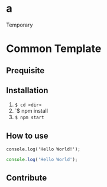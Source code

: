 # a
Temporary


# Common Template
## Prequisite

## Installation

1. `$ cd <dir>`
2. `$ npm install
3. `$ npm start`

## How to use

`console.log('Hello World!');`

```javascript
console.log('Hello World');
```

## Contribute


